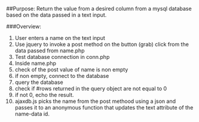 ##Purpose:
Return the value from a desired column from a mysql database based on the data passed in a text input.

###Overview:

1. User enters a name on the text input
2. Use jquery to invoke a post method on the button (grab) click from the data passed from name.php
3. Test database connection in conn.php
4. Inside name.php
  1. check of the post value of name is non empty
  2. if non empty, connect to the database
  3. query the database
  4. check if #rows returned in the query object are not equal to 0
  5. if not 0, echo the result.
  6. ajaxdb.js picks the name from the post methood using a json and passes it to an anonymous function that updates the text attribute of the name-data id.
